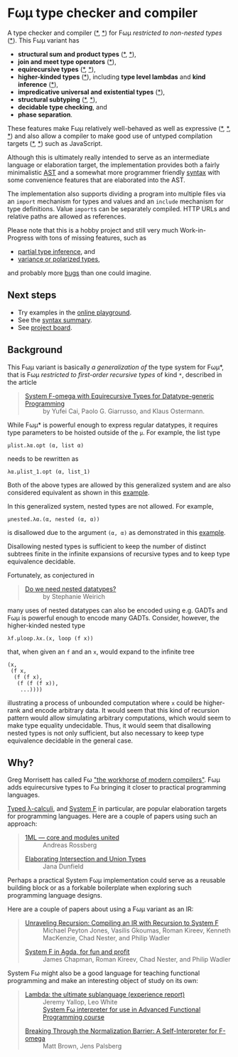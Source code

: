 # Fωμ type checker and compiler

A type checker and compiler
([\*](https://polytypic.github.io/f-omega-mu/main#*examples/stream-fusion.fom 'Stream fusion'),
[\*](https://polytypic.github.io/f-omega-mu/main#*examples/template-strings.fom 'Template strings'))
for Fωμ _restricted to non-nested types_
([\*](https://polytypic.github.io/f-omega-mu/main#*examples/errors/nested.fom 'Nested datatypes are disallowed')).
This Fωμ variant has

- **structural sum and product types**
  ([\*](https://polytypic.github.io/f-omega-mu/main#*examples/lists-of-various-lengths.fom 'Types of lists of various lengths'),
  [\*](https://polytypic.github.io/f-omega-mu/main#*examples/generic-folds.fom 'Generic folds')),
- **join and meet type operators**
  ([\*](https://polytypic.github.io/f-omega-mu/main#*examples/finally-tagless.fom 'Finally Tagless')),
- **equirecursive types**
  ([\*](https://polytypic.github.io/f-omega-mu/main#*examples/first-order-and-higher-kinded-lists.fom 'Both first-order and higher-kinded recursive types are allowed'),
  [\*](https://polytypic.github.io/f-omega-mu/main#*examples/polymorphic-container-without-pretense.fom 'Polymorphic container without pretense')),
- **higher-kinded types**
  ([\*](https://polytypic.github.io/f-omega-mu/main#*examples/equality-witnesses.fom 'First-class type equality witnesses')),
  including **type level lambdas** and **kind inference**
  ([\*](https://polytypic.github.io/f-omega-mu/main#*examples/type-level-programming.fom 'Type level programming in Fωμ')),
- **impredicative universal and existential types**
  ([\*](https://polytypic.github.io/f-omega-mu/main#*examples/stack-adt.fom 'Stack ADT using an existential type')),
- **structural subtyping**
  ([\*](https://polytypic.github.io/f-omega-mu/main#*examples/aggregate-syntax.fom 'Aggregate syntax'),
  [\*](https://polytypic.github.io/f-omega-mu/main#*examples/bounded-subtyping-of-counters.fom 'Bounded subtyping of counters with identity coercions')),
- **decidable type checking**, and
- **phase separation**.

These features make Fωμ relatively well-behaved as well as expressive
([\*](https://polytypic.github.io/f-omega-mu/main#*examples/type-gadt-using-eq-witnesses.fom 'GADT type encoding using type equality witnesses'),
[\*](https://polytypic.github.io/f-omega-mu/main#*examples/hoas-gadt.fom 'HOAS GADT using Scott encoding'),
[\*](https://polytypic.github.io/f-omega-mu/main#*examples/f-omega-self-interpreter.fom 'A self-interpreter for the Fω subset'))
and also allow a compiler to make good use of untyped compilation targets
([\*](https://polytypic.github.io/f-omega-mu/main#*examples/equirecursive-fixpoint-combinator.fom 'Equirecursive applicative fixpoint combinator'),
[\*](https://polytypic.github.io/f-omega-mu/main#*examples/object-oriented-sets.fom 'Object-oriented integer set implementations'))
such as JavaScript.

Although this is ultimately really intended to serve as an intermediate language
or elaboration target, the implementation provides both a fairly minimalistic
[AST](src/main/FomAST/FomAST.mli) and a somewhat more programmer friendly
[syntax](SYNTAX.md) with some convenience features that are elaborated into the
AST.

The implementation also supports dividing a program into multiple files via an
`import` mechanism for types and values and an `include` mechanism for type
definitions. Value `import`s can be separately compiled. HTTP URLs and relative
paths are allowed as references.

Please note that this is a hobby project and still very much Work-in-Progress
with tons of missing features, such as

- [partial type inference](https://github.com/polytypic/f-omega-mu/projects/1#card-65813070),
  and
- [variance or polarized types](https://github.com/polytypic/f-omega-mu/projects/1#card-74126731),

and probably more
[bugs](https://github.com/polytypic/f-omega-mu/projects/1#card-65813251) than
one could imagine.

## Next steps

- Try examples in the
  [online playground](https://polytypic.github.io/f-omega-mu/main#*examples/fact.fom).
- See the [syntax summary](SYNTAX.md).
- See [project board](https://github.com/polytypic/f-omega-mu/projects/1).

## Background

This Fωμ variant is basically _a generalization of_ the type system for Fωμ\*,
that is Fωμ _restricted to first-order recursive types_ of kind `*`, described
in the article

<blockquote>
  <dl>
    <dt>
      <a href="http://ps.informatik.uni-tuebingen.de/research/functors/equirecursion-fomega-popl16.pdf">
        System F-omega with Equirecursive Types for Datatype-generic Programming
      </a>
    </dt>
    <dd>by Yufei Cai, Paolo G. Giarrusso, and Klaus Ostermann.</dd>
  </dl>
</blockquote>

While Fωμ\* is powerful enough to express regular datatypes, it requires type
parameters to be hoisted outside of the `μ`. For example, the list type

```
μlist.λα.opt (α, list α)
```

needs to be rewritten as

```
λα.μlist_1.opt (α, list_1)
```

Both of the above types are allowed by this generalized system and are also
considered equivalent as shown in this
[example](https://polytypic.github.io/f-omega-mu/main#*examples/first-order-and-higher-kinded-lists.fom 'Both first-order and higher-kinded recursive types are allowed').

In this generalized system, nested types are not allowed. For example,

```
μnested.λα.(α, nested (α, α))
```

is disallowed due to the argument `(α, α)` as demonstrated in this
[example](https://polytypic.github.io/f-omega-mu/main#*examples/errors/nested.fom 'Nested datatypes are disallowed').

Disallowing nested types is sufficient to keep the number of distinct subtrees
finite in the infinite expansions of recursive types and to keep type
equivalence decidable.

Fortunately, as conjectured in

<blockquote>
  <dl>
    <dt><a href="https://www.cis.upenn.edu/~plclub/blog/2020-12-04-nested-datatypes/">Do we need nested datatypes?</a></dt>
    <dd>by Stephanie Weirich<dd>
  </dl>
</blockquote>

many uses of nested datatypes can also be encoded using e.g. GADTs and Fωμ is
powerful enough to encode many GADTs. Consider, however, the higher-kinded
nested type

```
λf.μloop.λx.(x, loop (f x))
```

that, when given an `f` and an `x`, would expand to the infinite tree

```
(x,
 (f x,
  (f (f x),
   (f (f (f x)),
    ...))))
```

illustrating a process of unbounded computation where `x` could be higher-rank
and encode arbitrary data. It would seem that this kind of recursion pattern
would allow simulating arbitrary computations, which would seem to make type
equality undecidable. Thus, it would seem that disallowing nested types is not
only sufficient, but also necessary to keep type equivalence decidable in the
general case.

## Why?

Greg Morrisett has called Fω
["the workhorse of modern compilers"](https://web.archive.org/web/20140917015759/http://www.eecs.harvard.edu/~greg/cs256sp2005/lec16.txt).
Fωμ adds equirecursive types to Fω bringing it closer to practical programming
languages.

[Typed λ-calculi](https://en.wikipedia.org/wiki/Typed_lambda_calculus), and
[System F](https://en.wikipedia.org/wiki/System_F) in particular, are popular
elaboration targets for programming languages. Here are a couple of papers using
such an approach:

<blockquote>
  <dl>
    <dt><a href="https://people.mpi-sws.org/~rossberg/1ml/">1ML — core and modules united</a></dt>
    <dd>Andreas Rossberg</dd>
  </dl>
  <dl>
    <dt><a href="https://arxiv.org/abs/1206.5386">Elaborating Intersection and Union Types</a>
    <dd>Jana Dunfield</dd>
  </dl>
</blockquote>

Perhaps a practical System Fωμ implementation could serve as a reusable building
block or as a forkable boilerplate when exploring such programming language
designs.

Here are a couple of papers about using a Fωμ variant as an IR:

<blockquote>
  <dl>
    <dt><a href="https://homepages.inf.ed.ac.uk/wadler/topics/iohk.html">Unraveling Recursion: Compiling an IR with Recursion to System F</a></dt>
    <dd>Michael Peyton Jones, Vasilis Gkoumas, Roman Kireev, Kenneth MacKenzie, Chad Nester, and Philip Wadler<dd>
  </dl>
  <dl>
    <dt><a href="https://homepages.inf.ed.ac.uk/wadler/topics/iohk.html">System F in Agda, for fun and profit</a></dt>
    <dd>James Chapman, Roman Kireev, Chad Nester, and Philip Wadler<dd>
  </dl>
</blockquote>

System Fω might also be a good language for teaching functional programming and
make an interesting object of study on its own:

<blockquote>
  <dl>
    <dt><a href="https://dl.acm.org/doi/abs/10.1145/3342713">Lambda: the ultimate sublanguage (experience report)</a></dt>
    <dd>Jeremy Yallop, Leo White<br><a href="https://github.com/ocamllabs/fomega">System Fω interpreter for use in Advanced Functional Programming course</a><dd>
  </dl>
  <dl>
    <dt><a href="https://dl.acm.org/doi/abs/10.1145/2837614.2837623">Breaking Through the Normalization Barrier: A Self-Interpreter for F-omega</a></dt>
    <dd>Matt Brown, Jens Palsberg<dd>
  </dl>
</blockquote>
